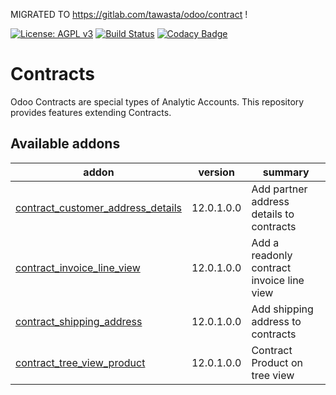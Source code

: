 MIGRATED TO https://gitlab.com/tawasta/odoo/contract !

[![License: AGPL v3](https://img.shields.io/badge/License-AGPL%20v3-blue.svg)](https://www.gnu.org/licenses/agpl-3.0)
[![Build Status](https://travis-ci.org/Tawasta/contract.svg?branch=12.0)](https://travis-ci.org/Tawasta/contract)
[![Codacy Badge](https://api.codacy.com/project/badge/Grade/654ed7c3b0704075a31225c01ec0c587)](https://www.codacy.com/app/Tawasta/contract?utm_source=github.com&amp;utm_medium=referral&amp;utm_content=Tawasta/contract&amp;utm_campaign=Badge_Grade)

Contracts
=========

Odoo Contracts are special types of Analytic Accounts.
This repository provides features extending Contracts.

[//]: # (addons)

Available addons
----------------
addon | version | summary
--- | --- | ---
[contract_customer_address_details](contract_customer_address_details/) | 12.0.1.0.0 | Add partner address details to contracts
[contract_invoice_line_view](contract_invoice_line_view/) | 12.0.1.0.0 | Add a readonly contract invoice line view
[contract_shipping_address](contract_shipping_address/) | 12.0.1.0.0 | Add shipping address to contracts
[contract_tree_view_product](contract_tree_view_product/) | 12.0.1.0.0 | Contract Product on tree view

[//]: # (end addons)
